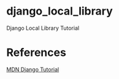 # django_local_library
Django Local Library Tutorial

# References
[MDN Django Tutorial](https://developer.mozilla.org/en-US/docs/Learn/Server-side/Django/Tutorial_local_library_website)
